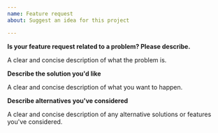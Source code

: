 ```yaml
---
name: Feature request
about: Suggest an idea for this project

---
```


**Is your feature request related to a problem? Please describe.**

A clear and concise description of what the problem is. 

**Describe the solution you'd like**

A clear and concise description of what you want to happen.

**Describe alternatives you've considered**

A clear and concise description of any alternative solutions or features you've considered.
